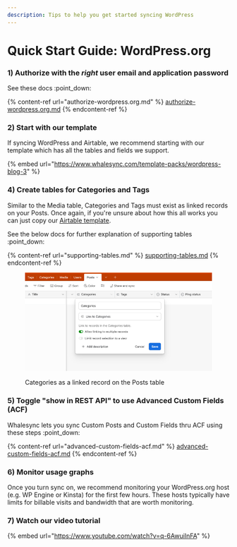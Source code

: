 ```yaml
---
description: Tips to help you get started syncing WordPress
---
```


# Quick Start Guide: WordPress.org

### 1) Authorize with the _right_ user email and application password

See these docs :point\_down:

{% content-ref url="authorize-wordpress.org.md" %}
[authorize-wordpress.org.md](authorize-wordpress.org.md)
{% endcontent-ref %}

### 2) Start with our template

If syncing WordPress and Airtable, we recommend starting with our template which has all the tables and fields we support.

{% embed url="https://www.whalesync.com/template-packs/wordpress-blog-3" %}

###

### 4) Create tables for Categories and Tags

Similar to the Media table, Categories and Tags must exist as linked records on your Posts. Once again, if you're unsure about how this all works you can just copy our [Airtable template](https://www.whalesync.com/template-packs/wordpress-blog-3).&#x20;

See the below docs for further explanation of supporting tables :point\_down:

{% content-ref url="supporting-tables.md" %}
[supporting-tables.md](supporting-tables.md)
{% endcontent-ref %}

<figure><img src="../../.gitbook/assets/categories.png" alt=""><figcaption><p>Categories as a linked record on the Posts table</p></figcaption></figure>

### 5) Toggle "show in REST API" to use Advanced Custom Fields (ACF)

Whalesync lets you sync Custom Posts and Custom Fields thru ACF using these steps :point\_down:

{% content-ref url="advanced-custom-fields-acf.md" %}
[advanced-custom-fields-acf.md](advanced-custom-fields-acf.md)
{% endcontent-ref %}

### 6) Monitor usage graphs

Once you turn sync on, we recommend monitoring your WordPress.org host (e.g. WP Engine or Kinsta) for the first few hours. These hosts typically have limits for billable visits and bandwidth that are worth monitoring.

### 7) Watch our video tutorial

{% embed url="https://www.youtube.com/watch?v=q-6AwuiInFA" %}
